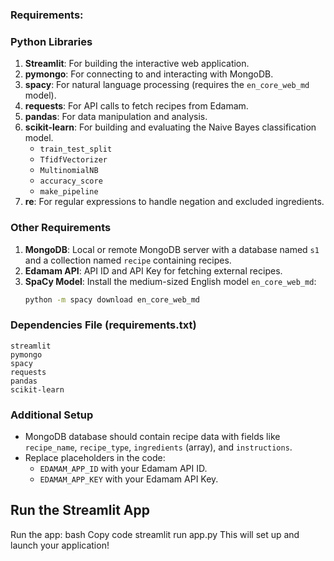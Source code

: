 ### Requirements:

### **Python Libraries**
1. **Streamlit**: For building the interactive web application.
2. **pymongo**: For connecting to and interacting with MongoDB.
3. **spacy**: For natural language processing (requires the `en_core_web_md` model).
4. **requests**: For API calls to fetch recipes from Edamam.
5. **pandas**: For data manipulation and analysis.
6. **scikit-learn**: For building and evaluating the Naive Bayes classification model.
   - `train_test_split`
   - `TfidfVectorizer`
   - `MultinomialNB`
   - `accuracy_score`
   - `make_pipeline`
7. **re**: For regular expressions to handle negation and excluded ingredients.

### **Other Requirements**
1. **MongoDB**: Local or remote MongoDB server with a database named `s1` and a collection named `recipe` containing recipes.
2. **Edamam API**: API ID and API Key for fetching external recipes.
3. **SpaCy Model**: Install the medium-sized English model `en_core_web_md`:
   ```bash
   python -m spacy download en_core_web_md
   ```

### **Dependencies File (requirements.txt)**
```plaintext
streamlit
pymongo
spacy
requests
pandas
scikit-learn
```

### **Additional Setup**
- MongoDB database should contain recipe data with fields like `recipe_name`, `recipe_type`, `ingredients` (array), and `instructions`.
- Replace placeholders in the code:
  - `EDAMAM_APP_ID` with your Edamam API ID.
  - `EDAMAM_APP_KEY` with your Edamam API Key. 

## Run the Streamlit App
Run the app:
bash
Copy code
streamlit run app.py
This will set up and launch your application!
